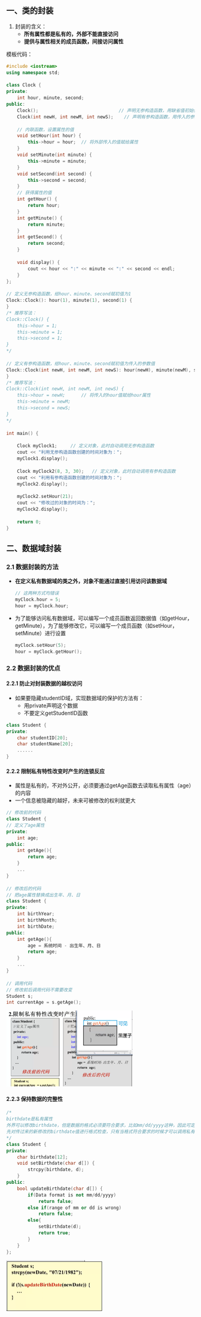 ## 一、类的封装

1. 封装的含义：
	- **所有属性都是私有的，外部不能直接访问**
	- **提供与属性相关的成员函数，间接访问属性**

模板代码：

```c++
#include <iostream>
using namespace std;

class Clock {
private:
    int hour, minute, second;
public:
    Clock();							  // 声明无参构造函数，用缺省值初始化对象
    Clock(int newH, int newM, int newS);	// 声明有参构造函数，用传入的参数初始化对象
    
    // 内联函数，设置属性的值
    void setHour(int hour) {
        this->hour = hour;	// 将外部传入的值赋给属性
    }
    void setMinute(int minute) {
        this->minute = minute;
    }
    void setSecond(int second) {
        this->second = second;
    }
    // 获得属性的值
    int getHour() {
        return hour;
    }
    int getMinute() {
        return minute;
    }
    int getSecond() {
        return second;
    }
    
    void display() {
        cout << hour << ":" << minute << ":" << second << endl;
    }
};

// 定义无参构造函数，给hour、minute、second赋初值为1
Clock::Clock(): hour(1), minute(1), second(1) {  
}
/* 推荐写法：
Clock::Clock() {
    this->hour = 1;
    this->minute = 1;
    this->second = 1;
}
*/ 

// 定义有参构造函数，给hour、minute、second赋初值为传入的参数值
Clock::Clock(int newH, int newM, int newS): hour(newH), minute(newM), second(newS) { 
}
/* 推荐写法：
Clock::Clock(int newH, int newM, int newS) {
    this->hour = newH;		// 将传入的hour值赋给hour属性
    this->minute = newM;
    this->second = newS;
}
*/ 

int main() {
    
    Clock myClock1;		// 定义对象，此时自动调用无参构造函数
    cout << "利用无参构造函数创建的时间对象为：";
    myClock1.display();
    
    Clock myClock2(8, 3, 30);	// 定义对象，此时自动调用有参构造函数
    cout << "利用有参构造函数创建的时间对象为：";
    myClock2.display();
    
    myClock2.setHour(21);
    cout << "修改过的对象的时间为：";
    myClock2.display();    
    
    return 0;
}
```

## 二、数据域封装

### 2.1 数据封装的方法

- **在定义私有数据域的类之外，对象不能通过直接引用访问该数据域**

	```c++
	// 这两种方式均错误
	myClock.hour = 5;
	hour = myClock.hour;
	```

- 为了能够访问私有数据域，可以编写一个成员函数返回数据值（如getHour，getMinute），为了能够修改它，可以编写一个成员函数（如setHour，setMinute）进行设置

	```c++
	myClock.setHour(5);
	hour = myClock.getHour();
	```

### 2.2 数据封装的优点

#### 2.2.1 **防止对封装数据的越权访问**

- 如果要隐藏studentID域，实现数据域的保护的方法有：
	- 用private声明这个数据
	- 不要定义getStudentID函数

```c++
class Student {
private:
    char studentID[20];
    char studentName[20];
    ......
}
```

#### 2.2.2 **限制私有特性改变时产生的连锁反应**

- 属性是私有的，不对外公开，必须要通过getAge函数去读取私有属性（age）的内容
- 一个信息被隐藏的越好，未来可被修改的权利就更大

```c++
// 修改前的代码
class Student {
// 定义了age属性
private:
    int age;
public:
    int getAge(){
        return age;
    }
    ...
}

// 修改后的代码
// 把age属性替换成出生年、月、日
class Student {
private:
    int birthYear;
    int birthMonth;
    int birthDate;
public:
    int getAge(){
        age = 系统时间 - 出生年、月、日
        return age;
    }
    ...
}

// 调用代码
// 修改前后调用代码不需要改变
Student s;
int currentAge = s.getAge();
```

<img src="https://raw.githubusercontent.com/Jian-wei-peng/typora-pic/main/202206062103205.png" alt="image-20220606210321109" style="zoom: 33%;" />

#### 2.2.3 **保持数据的完整性**

```c++
/* 
birthdate是私有属性
外界可以修改birthdate，但是数据的格式必须要符合要求，比如mm/dd/yyyy这种，因此可定义一个共有的检查函数updateBirthdate()
先对传过来的新修改的birthdate值进行格式检查，只有当格式符合要求的时候才可以调用私有成员函数setBirthdate()对birthdate进行修改
*/
class Student {
private:
    char birthdate[12];
    void setBirthdate(char d[]) {
        strcpy(birthdate, d);
    }
public:
    bool updateBirthdate(char d[]) {
        if(Data format is not mm/dd/yyyy)
            return false;
        else if(range of mm or dd is wrong)
            return false;
        else{
            setBirthdate(d);
            return true;
        }
    }
};
```

<img src="https://raw.githubusercontent.com/Jian-wei-peng/typora-pic/main/202206062115748.png" alt="image-20220606211500694" style="zoom:50%;" />































